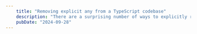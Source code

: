 ```yaml
---
    title: "Removing explicit any from a TypeScript codebase"
    description: "There are a surprising number of ways to explicitly rely on the any 'type' in TypeScript. Enough that it makes a search and delete not as trivial as you would think."
    pubDate: "2024-09-28"
---
```

